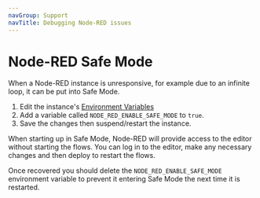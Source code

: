 ```yaml
---
navGroup: Support
navTitle: Debugging Node-RED issues
---
```


# Node-RED Safe Mode

When a Node-RED instance is unresponsive, for example due to an infinite loop,
it can be put into Safe Mode.

1. Edit the instance's [Environment Variables](/docs/user/envvar.md)
2. Add a variable called `NODE_RED_ENABLE_SAFE_MODE` to `true`.
3. Save the changes then suspend/restart the instance.

When starting up in Safe Mode, Node-RED will provide access to the editor without
starting the flows. You can log in to the editor, make any necessary changes
and then deploy to restart the flows.

Once recovered you should delete the `NODE_RED_ENABLE_SAFE_MODE` environment variable
to prevent it entering Safe Mode the next time it is restarted.